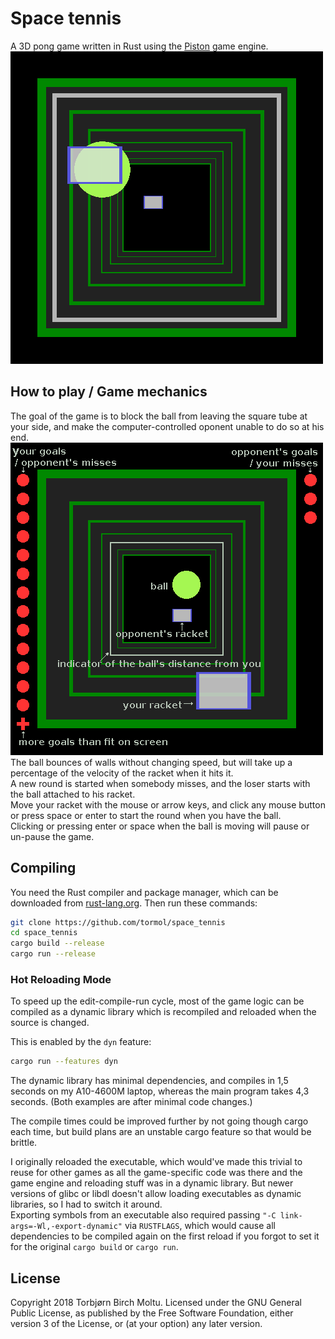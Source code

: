 # Space tennis

A 3D pong game written in Rust using the [Piston](https://piston.rs) game engine.
![start](images/start.png)

## How to play / Game mechanics

The goal of the game is to block the ball from leaving the square tube at your side,
and make the computer-controlled oponent unable to do so at his end.  
![UI explanation](images/UI_explanation.png)
The ball bounces of walls without changing speed, but will take up a percentage
of the velocity of the racket when it hits it.  
A new round is started when somebody misses, and the loser starts with the
ball attached to his racket.  
Move your racket with the mouse or arrow keys, and click any mouse button or
press space or enter to start the round when you have the ball.  
Clicking or pressing enter or space when the ball is moving will pause or
un-pause the game.

## Compiling

You need the Rust compiler and package manager, which can be downloaded from [rust-lang.org](https://rust-lang.org/en-US/install.html).
Then run these commands:

```sh
git clone https://github.com/tormol/space_tennis
cd space_tennis
cargo build --release
cargo run --release
```

### Hot Reloading Mode

To speed up the edit-compile-run cycle, most of the game logic can be compiled
as a dynamic library which is recompiled and reloaded when the source is changed.

This is enabled by the `dyn` feature:

```sh
cargo run --features dyn
```

The dynamic library has minimal dependencies, and compiles in 1,5 seconds on my
A10-4600M laptop, whereas the main program takes 4,3 seconds.
(Both examples are after minimal code changes.)

The compile times could be improved further by not going though cargo each time,
but build plans are an unstable cargo feature so that would be brittle.

I originally reloaded the executable, which would've made this trivial to reuse
for other games as all the game-specific code was there and the game engine
and reloading stuff was in a dynamic library. But newer versions of glibc or
libdl doesn't allow loading executables as dynamic libraries, so I had to
switch it around.  
Exporting symbols from an executable also required passing
`"-C link-args=-Wl,-export-dynamic"` via `RUSTFLAGS`, which would cause all
dependencies to be compiled again on the first reload if you forgot to set it
for the original `cargo build` or `cargo run`.

## License

Copyright 2018 Torbjørn Birch Moltu. Licensed under the
GNU General Public License, as published by the Free Software Foundation,
either version 3 of the License, or (at your option) any later version.
